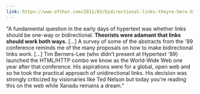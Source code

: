 ```yaml
---
link: https://www.ofthat.com/2011/03/bidirectional-links-theyre-here.html
---
```

"A fundamental question in the early days of hypertext was whether links should be one-way or bidirectional. **Theorists were adamant that links should work both ways.** [...] A survey of some of the abstracts from the '89 conference reminds me of the many proposals on how to make bidirectional links work. [...] Tim Berners-Lee (who didn't present at Hypertext '89) launched the HTML/HTTP combo we know as the World-Wide Web one year after that conference. His aspirations were for a global, open web and so he took the practical approach of unidirectional links. His decision was strongly criticized by visionaries like Ted Nelson but today you're reading this on the web while Xanadu remains a dream."